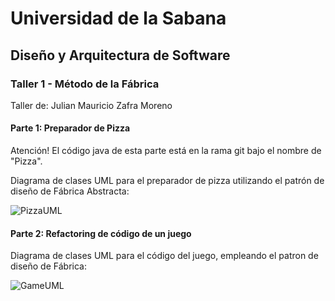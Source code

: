 # Universidad de la Sabana
## Diseño y Arquitectura de Software
### Taller 1 - Método de la Fábrica
Taller de: Julian Mauricio Zafra Moreno

#### Parte 1: Preparador de Pizza

Atención! El código java de esta parte está en la rama git bajo el nombre de "Pizza".

Diagrama de clases UML para el preparador de pizza utilizando el patrón de diseño de Fábrica Abstracta:

![PizzaUML](https://github.com/user-attachments/assets/6e0b0baa-3e7d-44a7-a028-33192b9ce91f)

#### Parte 2: Refactoring de código de un juego
Diagrama de clases UML para el código del juego, empleando el patron de diseño de Fábrica:

![GameUML](https://github.com/user-attachments/assets/540097a5-7118-4302-b81e-6a2460e24b3c)
